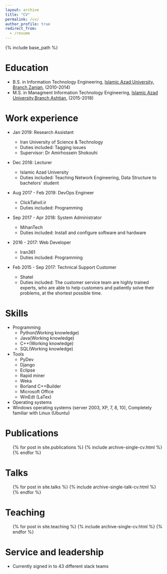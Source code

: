 ```yaml
---
layout: archive
title: "CV"
permalink: /cv/
author_profile: true
redirect_from:
  - /resume
---
```


{% include base_path %}

Education
======
* B.S. in Information Technology Engineering, [Islamic Azad University, Branch Zanjan](http://www.iauz.ac.ir/), (2010-2014)
* M.S. in Managment Information Technology Engineering, [Islamic Azad University,Branch Ashtian](http://www.aiau.ac.ir/), (2015-2018)


Work experience
======
* Jan 2019: Research Assistant 
  * Iran University of Science & Technology 
  * Duties included: Tagging issues 
  * Supervisor: Dr Amirhossein Shokouhi 

* Dec 2018: Lecturer 
  * Islamic Azad University 
  * Duties included: Teaching Network Engineering, Data Structure to bachelors' student 

* Aug 2017 - Feb 2019: DevOps Engineer 
  * ClickTahvil.ir 
  * Duties included: Programming 

* Sep 2017 - Apr 2018: System Administrator 
  * MihanTech 
  * Duties included: Install and configure software and hardware 

* 2016 - 2017: Web Developer 
  * Iran361 
  * Duties included: Programming 

* Feb 2015 - Sep 2017: Technical Support Customer 
  * Shatel 
  * Duties included: The customer service team are highly trained experts, who are able to help customers and patiently solve their problems, at the shortest possible time. 

Skills
======
* Programming 
  * Python(Working knowledge)
  * Java(Working knowledge)
  * C++(Working knowledge)
  * SQL(Working knowledge)
* Tools 
  * PyDev
  * Django
  * Eclipse
  * Rapid miner
  * Weka
  * Borland C++Builder
  * Microsoft Office
  * WinEdt (LaTex)
* Operating systems 
 * Windows operating systems (server 2003, XP, 7, 8, 10), Completely familiar
with Linux (Ubuntu)

Publications
======
  <ul>{% for post in site.publications %}
    {% include archive-single-cv.html %}
  {% endfor %}</ul>
  
Talks
======
  <ul>{% for post in site.talks %}
    {% include archive-single-talk-cv.html %}
  {% endfor %}</ul>
  
Teaching
======
  <ul>{% for post in site.teaching %}
    {% include archive-single-cv.html %}
  {% endfor %}</ul>
  
Service and leadership
======
* Currently signed in to 43 different slack teams
